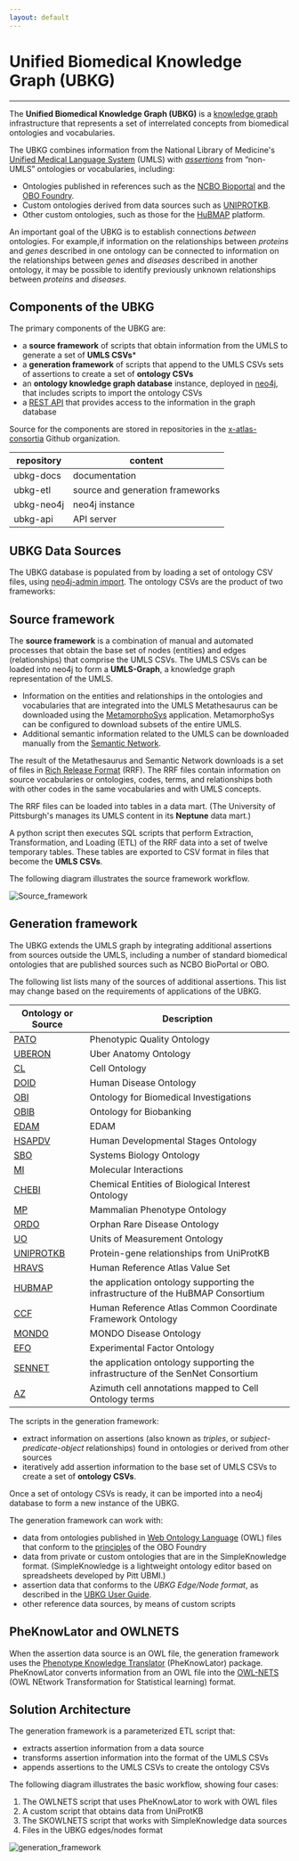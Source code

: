 ```yaml
---
layout: default
---
```


# Unified Biomedical Knowledge Graph (UBKG)
---

The **Unified Biomedical Knowledge Graph (UBKG)** is a  [knowledge graph](https://en.wikipedia.org/wiki/Knowledge_graph) infrastructure that represents a set of interrelated concepts from biomedical ontologies and vocabularies. 

The UBKG combines information from the National Library of Medicine's [Unified Medical Language System](https://www.nlm.nih.gov/research/umls/index.html) (UMLS) with [_assertions_](https://www.w3.org/TR/owl2-syntax/#Assertions) from “non-UMLS” ontologies or vocabularies, including:
- Ontologies published in references such as the [NCBO Bioportal](https://bioportal.bioontology.org/) and the [OBO Foundry](https://obofoundry.org/).
- Custom ontologies derived from data sources such as [UNIPROTKB](https://www.uniprot.org/).
- Other custom ontologies, such as those for the [HuBMAP](https://hubmapconsortium.org/) platform.

An important goal of the UBKG is to establish connections _between_ ontologies. For example,if information on the relationships between _proteins_ and _genes_ described in one ontology can be connected to information on the relationships between _genes_ and _diseases_ described in another ontology, it may be possible to identify previously unknown relationships between _proteins_ and _diseases_.

## Components of the UBKG
The primary components of the UBKG are:

- a **source framework** of scripts that obtain information from the UMLS to generate a set of **UMLS CSVs***
- a **generation framework** of scripts that append to the UMLS CSVs sets of assertions to create a set of **ontology CSVs**
- an **ontology knowledge graph database** instance, deployed in [neo4j](https://neo4j.com/), that includes scripts to import the ontology CSVs
- a [REST API](https://restfulapi.net/) that provides access to the information in the graph database

Source for the components are stored in repositories in the [x-atlas-consortia](https://github.com/x-atlas-consortia) Github organization.

repository | content
--|--
ubkg-docs|documentation
ubkg-etl|source and generation frameworks
ubkg-neo4j|neo4j instance
ubkg-api|API server


## UBKG Data Sources
The UBKG database is populated from by loading a set of ontology CSV files, using [neo4j-admin import](https://neo4j.com/docs/operations-manual/current/tutorial/neo4j-admin-import/). 
The ontology CSVs are the product of two frameworks:

## Source framework
The **source framework** is a combination of manual and automated processes that obtain the base set of nodes (entities) and edges (relationships) that comprise the UMLS CSVs.
The UMLS CSVs can be loaded into neo4j to form a **UMLS-Graph**, a knowledge graph representation of the UMLS.

- Information on the entities and relationships in the ontologies and vocabularies that are integrated into the UMLS Metathesaurus can be downloaded using the [MetamorphoSys](https://www.ncbi.nlm.nih.gov/books/NBK9683/#:~:text=MetamorphoSys%20is%20the%20UMLS%20installation,to%20create%20customized%20Metathesaurus%20subsets.) application. MetamorphoSys can be configured to download subsets of the entire UMLS.
- Additional semantic information related to the UMLS can be downloaded manually from the [Semantic Network](https://lhncbc.nlm.nih.gov/semanticnetwork/). 

The result of the Metathesaurus and Semantic Network downloads is a set of files in [Rich Release Format](https://www.ncbi.nlm.nih.gov/books/NBK9685) (RRF). The RRF files contain information on source vocabularies or ontologies, codes, terms, and relationships both with other codes in the same vocabularies and with UMLS concepts.

The RRF files can be loaded into tables in a data mart. (The University of Pittsburgh's manages its UMLS content in its **Neptune** data mart.)

A python script then executes SQL scripts that perform Extraction, Transformation, and Loading (ETL) of the RRF data into a set of twelve temporary tables. These tables are exported to CSV format in files that become the **UMLS CSVs**.

The following diagram illustrates the source framework workflow.

![Source_framework](https://user-images.githubusercontent.com/10928372/202307155-5bfd7a77-e858-4e5c-89a1-a42d964b871d.jpg)

## Generation framework

The UBKG extends the UMLS graph by integrating additional assertions from sources outside the UMLS, including a number of standard biomedical ontologies that are published sources such as
NCBO BioPortal or OBO. 

The following list lists many of the sources of additional assertions. 
This list may change based on the requirements of applications of the UBKG.

Ontology or Source | Description
--- | ---
[PATO](https://bioportal.bioontology.org/ontologies/PATO) | Phenotypic Quality Ontology
[UBERON](https://bioportal.bioontology.org/ontologies/UBERON) | Uber Anatomy Ontology 
[CL](https://bioportal.bioontology.org/ontologies/CL) | Cell Ontology
[DOID](https://bioportal.bioontology.org/ontologies/DOID) | Human Disease Ontology
[OBI](https://bioportal.bioontology.org/ontologies/OBI)| Ontology for Biomedical Investigations
[OBIB](https://bioportal.bioontology.org/ontologies/OBIB) | Ontology for Biobanking
[EDAM](https://bioportal.bioontology.org/ontologies/EDAM) | EDAM
[HSAPDV](https://bioportal.bioontology.org/ontologies/HSAPDV) | Human Developmental Stages Ontology
[SBO](https://bioportal.bioontology.org/ontologies/SBO) | Systems Biology Ontology
[MI](https://bioportal.bioontology.org/ontologies/MI) |Molecular Interactions
[CHEBI](https://bioportal.bioontology.org/ontologies/CHEBI) | Chemical Entities of Biological Interest Ontology
[MP](https://bioportal.bioontology.org/ontologies/MP) | Mammalian Phenotype Ontology
[ORDO](https://bioportal.bioontology.org/ontologies/ORDO) | Orphan Rare Disease Ontology
[UO](https://bioportal.bioontology.org/ontologies/UO)|Units of Measurement Ontology
[UNIPROTKB](https://www.uniprot.org/uniprotkb/?query=*)|Protein-gene relationships from UniProtKB
[HRAVS](https://bioportal.bioontology.org/ontologies/HRAVS) | Human Reference Atlas Value Set
[HUBMAP](https://hubmapconsortium.org/)|the application ontology supporting the infrastructure of the HuBMAP Consortium
[CCF](https://bioportal.bioontology.org/ontologies/CCF)|Human Reference Atlas Common Coordinate Framework Ontology
[MONDO](https://bioportal.bioontology.org/ontologies/MONDO)|MONDO Disease Ontology
[EFO](https://bioportal.bioontology.org/ontologies/EFO)|Experimental Factor Ontology
[SENNET](https://sennetconsortium.org/)|the application ontology supporting the infrastructure of the SenNet Consortium
[AZ](https://azimuth.hubmapconsortium.org/)|Azimuth cell annotations mapped to Cell Ontology terms

The scripts in the generation framework:
- extract information on assertions (also known as _triples_, or _subject-predicate-object_ relationships) found in ontologies or derived from other sources
- iteratively add assertion information to the base set of UMLS CSVs to create a set of **ontology CSVs**.

Once a set of ontology CSVs is ready, it can be imported into a neo4j database to form a new instance of the UBKG.

The generation framework can work with:
- data from ontologies published in [Web Ontology Language](https://www.w3.org/OWL/) (OWL) files that conform to the [principles](https://obofoundry.org/principles/fp-000-summary.html) of the OBO Foundry
- data from private or custom ontologies that are in the SimpleKnowledge format. (SimpleKnowledge is a lightweight ontology editor based on spreadsheets developed by Pitt UBMI.)
- assertion data that conforms to the _UBKG Edge/Node format_, as described in the [UBKG User Guide](https://ubkg.docs.xconsortia.org/user-guide/#ingest-files-format-and-content).
- other reference data sources, by means of custom scripts

## PheKnowLator and OWLNETS
When the assertion data source is an OWL file, the generation framework uses the [Phenotype Knowledge Translator](https://github.com/callahantiff/PheKnowLator) (PheKnowLator) package. 
PheKnowLator converts information from an OWL file into the [OWL-NETS](https://github.com/callahantiff/PheKnowLator/wiki/OWL-NETS-2.0) (OWL NEtwork Transformation for Statistical learning) format.

## Solution Architecture
The generation framework is a parameterized ETL script that:
- extracts assertion information from a data source
- transforms assertion information into the format of the UMLS CSVs
- appends assertions to the UMLS CSVs to create the ontology CSVs

The following diagram illustrates the basic workflow, showing four cases:
1. The OWLNETS script that uses PheKnowLator to work with OWL files
2. A custom script that obtains data from UniProtKB
3. The SKOWLNETS script that works with SimpleKnowledge data sources
4. Files in the UBKG edges/nodes format

![generation_framework](https://user-images.githubusercontent.com/10928372/202308840-1abc0684-684d-476a-8ed5-1a1b4118ffc6.jpg)
